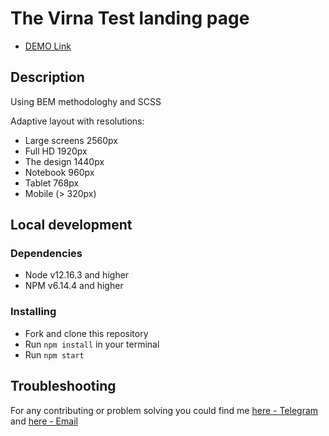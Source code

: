 # The Virna Test landing page

- [DEMO Link](https://mariiishka.github.io/virnaTest/)

## Description

Using BEM methodologhy and SCSS

Adaptive layout with resolutions:

- Large screens 2560px
- Full HD 1920px
- The design 1440px
- Notebook 960px
- Tablet 768px
- Mobile (> 320px)

## Local development

### Dependencies
* Node v12.16.3 and higher
* NPM v6.14.4 and higher

### Installing
* Fork and clone this repository
* Run `npm install` in your terminal
* Run `npm start`

## Troubleshooting

For any contributing or problem solving you could find me [here - Telegram](https://t.me/maryberr) and [here - Email](mailto:anokhinamasha27@gmail.com)
